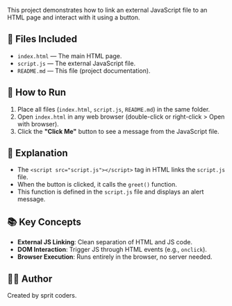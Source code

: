 This project demonstrates how to link an external JavaScript file to an HTML page and interact with it using a button.

## 📁 Files Included

- `index.html` — The main HTML page.
- `script.js` — The external JavaScript file.
- `README.md` — This file (project documentation).

## 🚀 How to Run

1. Place all files (`index.html`, `script.js`, `README.md`) in the same folder.
2. Open `index.html` in any web browser (double-click or right-click > Open with browser).
3. Click the **"Click Me"** button to see a message from the JavaScript file.

## 📌 Explanation

- The `<script src="script.js"></script>` tag in HTML links the `script.js` file.
- When the button is clicked, it calls the `greet()` function.
- This function is defined in the `script.js` file and displays an alert message.

## 📚 Key Concepts

- **External JS Linking**: Clean separation of HTML and JS code.
- **DOM Interaction**: Trigger JS through HTML events (e.g., `onclick`).
- **Browser Execution**: Runs entirely in the browser, no server needed.

## 🧑‍💻 Author

Created by sprit coders.

